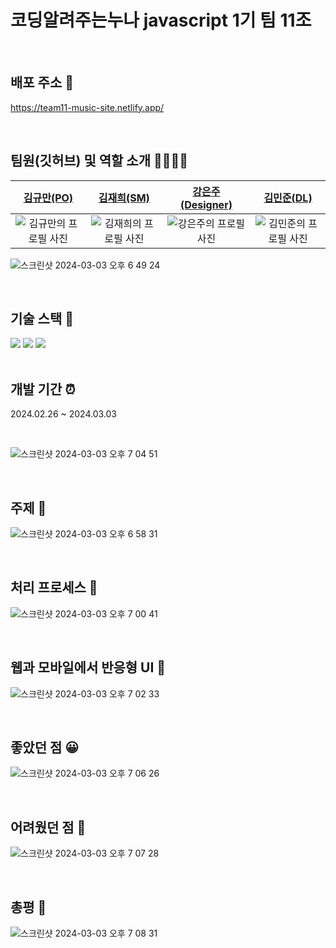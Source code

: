 
# 코딩알려주는누나 javascript 1기 팀 11조

<br/>

## 배포 주소 📇

https://team11-music-site.netlify.app/

<br/>

## 팀원(깃허브) 및 역할 소개 👩‍👩‍👧‍👦

|                                         [김규만(PO)](https://github.com/kgmblue9)                                         |                                         [김재희(SM)](https://github.com/jay0425)                                          |                                         [강은주(Designer)](https://github.com/AvaKang)                                          |                                       [김민준(DL)](https://github.com/UncleSamsun)                                        |
| :-----------------------------------------------------------------------------------------------------------------------: | :-----------------------------------------------------------------------------------------------------------------------: | :-----------------------------------------------------------------------------------------------------------------------------: | :-----------------------------------------------------------------------------------------------------------------------: |
| ![김규만의 프로필 사진](https://github.com/wlstmd1004v/wlstmd1004v/assets/111503649/a94b1bbe-6f0c-4a3c-a196-43ee9aa5ddbd) | ![김재희의 프로필 사진](https://github.com/wlstmd1004v/wlstmd1004v/assets/111503649/79134ca7-8e68-4300-a2cd-69f4daa2e91a) | ![강은주의 프로필 사진](https://github.com/lion-icandoit/Icandoit-team13/assets/111503649/0c8e8395-ed69-401e-b08d-5b3a63c2b2bb) | ![김민준의 프로필 사진](https://github.com/wlstmd1004v/wlstmd1004v/assets/111503649/6385b701-2041-48d5-ab3e-269d17475af3) |

![스크린샷 2024-03-03 오후 6 49 24](https://github.com/jay0425/jaehee-times/assets/121213522/7434c620-4bba-409e-a8d8-000d8b07f283)

<br/>

## 기술 스택 🔨

<img src="https://img.shields.io/badge/html5-E34F26?style=for-the-badge&logo=html5&logoColor=white">
<img src="https://img.shields.io/badge/css-1572B6?style=for-the-badge&logo=css3&logoColor=white"> 
<img src="https://img.shields.io/badge/javascript-F7DF1E?style=for-the-badge&logo=javascript&logoColor=black">

<br/>
<br/>

## 개발 기간 ⏰

2024.02.26 ~ 2024.03.03

<br/>

![스크린샷 2024-03-03 오후 7 04 51](https://github.com/jay0425/jaehee-times/assets/121213522/93dab86c-591c-4734-9b22-54f234e4ed7a)

<br/>

## 주제 📝

![스크린샷 2024-03-03 오후 6 58 31](https://github.com/jay0425/jaehee-times/assets/121213522/dd6a02e0-ab6b-4d7b-b47e-6f2310773dc4)

<br/>

## 처리 프로세스 🧭

![스크린샷 2024-03-03 오후 7 00 41](https://github.com/jay0425/jaehee-times/assets/121213522/aba3f157-1cb5-4aa8-a6ce-d73b7cebd581)

<br/>

## 웹과 모바일에서 반응형 UI 🎨

![스크린샷 2024-03-03 오후 7 02 33](https://github.com/jay0425/jaehee-times/assets/121213522/8e0122e1-919f-4c29-8d77-6c3cda512ee8)

<br/>

## 좋았던 점 😀

![스크린샷 2024-03-03 오후 7 06 26](https://github.com/jay0425/jaehee-times/assets/121213522/1e0264f8-b8e0-47ab-a0d2-8fc7561e4ac1)

<br/>

## 어려웠던 점 🤣

![스크린샷 2024-03-03 오후 7 07 28](https://github.com/jay0425/jaehee-times/assets/121213522/8407d2d3-8e67-4c17-853b-26facd4aea20)

<br/>

## 총평 💯

![스크린샷 2024-03-03 오후 7 08 31](https://github.com/jay0425/jaehee-times/assets/121213522/9b08fc5f-acca-4c58-a868-c2bae1c4c7cd)

